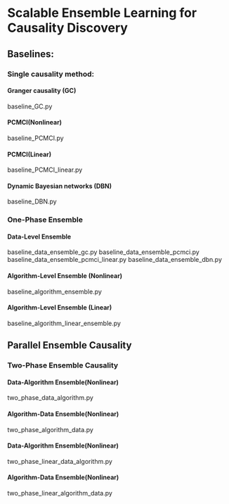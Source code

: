 # Scalable Ensemble Learning for Causality Discovery

## Baselines:
### Single causality method:
#### Granger causality (GC)
baseline_GC.py
#### PCMCI(Nonlinear)
baseline_PCMCI.py
#### PCMCI(Linear)
baseline_PCMCI_linear.py
#### Dynamic Bayesian networks (DBN)
baseline_DBN.py

### One-Phase Ensemble
#### Data-Level Ensemble
baseline_data_ensemble_gc.py
baseline_data_ensemble_pcmci.py
baseline_data_ensemble_pcmci_linear.py
baseline_data_ensemble_dbn.py

#### Algorithm-Level Ensemble (Nonlinear)
baseline_algorithm_ensemble.py
#### Algorithm-Level Ensemble (Linear)
baseline_algorithm_linear_ensemble.py 

## Parallel Ensemble Causality

### Two-Phase Ensemble Causality
#### Data-Algorithm Ensemble(Nonlinear)
two_phase_data_algorithm.py
#### Algorithm-Data Ensemble(Nonlinear)
two_phase_algorithm_data.py
#### Data-Algorithm Ensemble(Nonlinear)
two_phase_linear_data_algorithm.py
#### Algorithm-Data Ensemble(Nonlinear)
two_phase_linear_algorithm_data.py


